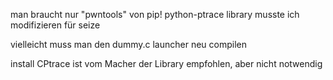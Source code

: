 man braucht nur "pwntools" von pip!
python-ptrace library musste ich modifizieren für seize


vielleicht muss man den dummy.c launcher neu compilen


install CPtrace ist vom Macher der Library empfohlen, aber nicht notwendig
